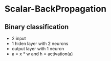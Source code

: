 # Scalar-BackPropagation
## Binary classification ##
* 2 input
* 1 hiden layer with 2 neurons
* output layer with 1 neuron
* a = x * w and h = activation(a)

